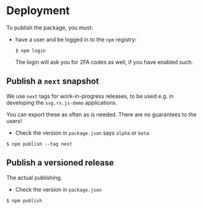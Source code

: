 # Deployment

To publish the package, you must:

- have a user and be logged in to the `npm` registry:

   ```
   $ npm login
   ```
   
   The login will ask you for 2FA codes as well, if you have enabled such.

## Publish a `next` snapshot

We use `next` tags for work-in-progress releases, to be used e.g. in developing the `svg.rx.js-demo` applications.

You can export these as often as is needed. There are no guarantees to the users!

- Check the version in `package.json` says `alpha` or `beta`

```
$ npm publish --tag next
```


## Publish a versioned release

The actual publishing. 

- Check the version in `package.json`

```
$ npm publish
```

